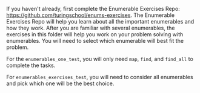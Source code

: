 If you haven't already, first complete the Enumerable Exercises Repo: https://github.com/turingschool/enums-exercises. The Enumerable Exercises Repo will help you learn about all the important enumerables and how they work. After you are familiar with several enumerables, the exercises in this folder will help you work on your problem solving with enumerables. You will need to select which enumerable will best fit the problem.

For the `enumerables_one_test`, you will only need `map`, `find`, and `find_all` to complete the tasks.

For `enumerables_exercises_test`, you will need to consider all enumerables and pick which one will be the best choice.
